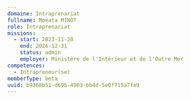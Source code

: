 ```yaml
---
domaine: Intraprenariat
fullname: Moeata MINOT
role: Intraprenariat
missions:
  - start: 2023-11-20
    end: 2026-12-31
    status: admin
    employer: Ministère de l'Intérieur et de l'Outre Mer
competences:
  - Intrapreneur(se)
memberType: beta
uuid: b9368b51-d69b-4903-bb4d-5e0f715a7fa9
---
```

